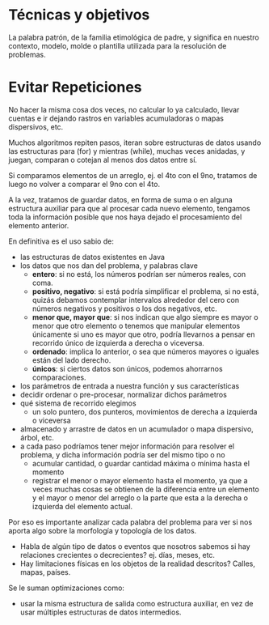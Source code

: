 # Técnicas y objetivos

La palabra patrón, de la familia etimológica de padre, y significa en nuestro contexto, modelo, molde o plantilla utilizada para la resolución de problemas.

# Evitar Repeticiones

No hacer la misma cosa dos veces, no calcular lo ya calculado, llevar cuentas e ir dejando rastros en variables acumuladoras o mapas dispersivos, etc.

Muchos algoritmos repiten pasos, iteran sobre estructuras de datos usando las estructuras para (for) y mientras (while), muchas veces anidadas, y juegan, comparan o cotejan al menos dos datos entre sí.

Si comparamos elementos de un arreglo, ej. el 4to con el 9no, tratamos de luego no volver a comparar el 9no con el 4to.

A la vez, tratamos de guardar datos, en forma de suma o en alguna estructura auxiliar para que al procesar cada nuevo elemento, tengamos toda la información posible que nos haya dejado el procesamiento del elemento anterior.

En definitiva es el uso sabio de:
- las estructuras de datos existentes en Java
- los datos que nos dan del problema, y palabras clave
  - **entero**: si no está, los números podrían ser números reales, con coma.
  - **positivo, negativo**: si está podría simplificar el problema, si no está, quizás debamos contemplar intervalos alrededor del cero con números negativos y positivos o los dos negativos, etc.
  - **menor que, mayor que**: si nos indican que algo siempre es mayor o menor que otro elemento o tenemos que manipular elementos únicamente si uno es mayor que otro, podría llevarnos a pensar en recorrido único de izquierda a derecha o viceversa.
  - **ordenado**: implica lo anterior, o sea que números mayores o iguales están del lado derecho.
  - **únicos**: si ciertos datos son únicos, podemos ahorrarnos comparaciones.
- los parámetros de entrada a nuestra función y sus características
- decidir ordenar o pre-procesar, normalizar dichos parámetros
- qué sistema de recorrido elegimos
  - un solo puntero, dos punteros, movimientos de derecha a izquierda o viceversa 
- almacenado y arrastre de datos en un acumulador o mapa dispersivo, árbol, etc. 
- a cada paso podríamos tener mejor información para resolver el problema, y dicha información podría ser del mismo tipo o no
  -  acumular cantidad, o guardar cantidad máxima o mínima hasta el momento
  -  registrar el menor o mayor elemento hasta el momento, ya que a veces muchas cosas se obtienen de la diferencia entre un elemento y el mayor o menor del arreglo o la parte que esta a la derecha o izquierda del elemento actual.

Por eso es importante analizar cada palabra del problema para ver si nos aporta algo sobre la morfología y topología de los datos.
- Habla de algún tipo de datos o eventos que nosotros sabemos si hay relaciones crecientes o decrecientes? ej. días, meses, etc.
- Hay limitaciones físicas en los objetos de la realidad descritos? Calles, mapas, países.

Se le suman optimizaciones como:
- usar la misma estructura de salida como estructura auxiliar, en vez de usar múltiples estructuras de datos intermedios.
